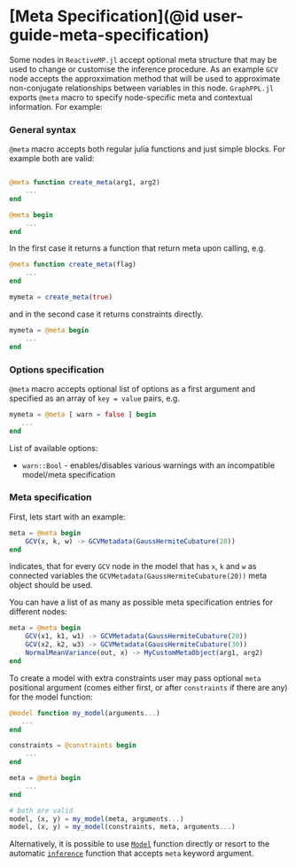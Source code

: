 # [Meta Specification](@id user-guide-meta-specification)

Some nodes in `ReactiveMP.jl` accept optional meta structure that may be used to change or customise the inference procedure. As an example `GCV` node accepts the approxximation method that will be used to approximate non-conjugate relationships between variables in this node. `GraphPPL.jl` exports `@meta` macro to specify node-specific meta and contextual information. For example:

### General syntax 

`@meta` macro accepts both regular julia functions and just simple blocks. For example both are valid:

```julia

@meta function create_meta(arg1, arg2)
    ...
end

@meta begin 
    ...
end

```

In the first case it returns a function that return meta upon calling, e.g. 

```julia
@meta function create_meta(flag)
    ...
end

mymeta = create_meta(true)
```
 
and in the second case it returns constraints directly.

```julia
mymeta = @meta begin 
    ...
end
```

### Options specification 

`@meta` macro accepts optional list of options as a first argument and specified as an array of `key = value` pairs, e.g. 

```julia
mymeta = @meta [ warn = false ] begin 
   ...
end
```

List of available options:
- `warn::Bool` - enables/disables various warnings with an incompatible model/meta specification

### Meta specification

First, lets start with an example:

```julia
meta = @meta begin 
    GCV(x, k, w) -> GCVMetadata(GaussHermiteCubature(20))
end
```

indicates, that for every `GCV` node in the model that has `x`, `k` and `w` as connected variables the `GCVMetadata(GaussHermiteCubature(20))` meta object should be used.

You can have a list of as many as possible meta specification entries for different nodes:

```julia
meta = @meta begin 
    GCV(x1, k1, w1) -> GCVMetadata(GaussHermiteCubature(20))
    GCV(x2, k2, w3) -> GCVMetadata(GaussHermiteCubature(30))
    NormalMeanVariance(out, x) -> MyCustomMetaObject(arg1, arg2)
end
```

To create a model with extra constraints user may pass optional `meta` positional argument (comes either first, or after `constraints` if there are any) for the model function:

```julia
@model function my_model(arguments...)
   ...
end

constraints = @constraints begin 
    ...
end

meta = @meta begin 
    ...
end

# both are valid
model, (x, y) = my_model(meta, arguments...)
model, (x, y) = my_model(constraints, meta, arguments...)
```

Alternatively, it is possible to use [`Model`](@ref) function directly or resort to the automatic [`inference`](@ref) function that accepts `meta` keyword argument. 